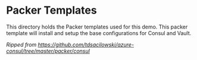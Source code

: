 # Packer Templates

This directory holds the Packer templates used for this demo. This packer template will install and setup the base configurations for Consul and Vault.

_Ripped from https://github.com/tdsacilowski/azure-consul/tree/master/packer/consul_
